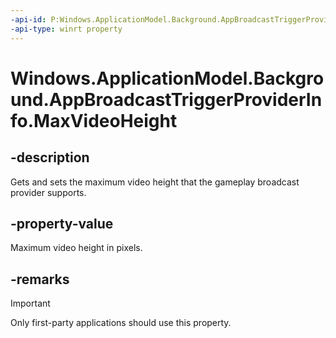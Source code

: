 ```yaml
---
-api-id: P:Windows.ApplicationModel.Background.AppBroadcastTriggerProviderInfo.MaxVideoHeight
-api-type: winrt property
---
```


<!-- Property syntax.
public uint MaxVideoHeight { get;  set; }
-->

# Windows.ApplicationModel.Background.AppBroadcastTriggerProviderInfo.MaxVideoHeight

## -description
Gets and sets the maximum video height that the gameplay broadcast provider supports.

## -property-value
Maximum video height in pixels.

## -remarks
> [!IMPORTANT]
> Only first-party applications should use this property.
